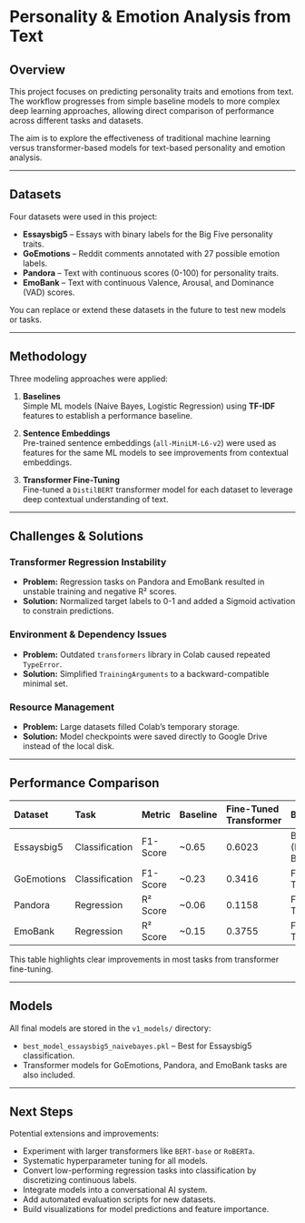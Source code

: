 # Personality & Emotion Analysis from Text

## Overview

This project focuses on predicting personality traits and emotions from text. The workflow progresses from simple baseline models to more complex deep learning approaches, allowing direct comparison of performance across different tasks and datasets.  

The aim is to explore the effectiveness of traditional machine learning versus transformer-based models for text-based personality and emotion analysis.

---

## Datasets

Four datasets were used in this project:

* **Essaysbig5** – Essays with binary labels for the Big Five personality traits.
* **GoEmotions** – Reddit comments annotated with 27 possible emotion labels.
* **Pandora** – Text with continuous scores (0-100) for personality traits.
* **EmoBank** – Text with continuous Valence, Arousal, and Dominance (VAD) scores.

You can replace or extend these datasets in the future to test new models or tasks.

---

## Methodology

Three modeling approaches were applied:

1. **Baselines**  
   Simple ML models (Naive Bayes, Logistic Regression) using **TF-IDF** features to establish a performance baseline.

2. **Sentence Embeddings**  
   Pre-trained sentence embeddings (`all-MiniLM-L6-v2`) were used as features for the same ML models to see improvements from contextual embeddings.

3. **Transformer Fine-Tuning**  
   Fine-tuned a `DistilBERT` transformer model for each dataset to leverage deep contextual understanding of text.

---

## Challenges & Solutions

### Transformer Regression Instability
* **Problem:** Regression tasks on Pandora and EmoBank resulted in unstable training and negative R² scores.
* **Solution:** Normalized target labels to 0-1 and added a Sigmoid activation to constrain predictions.

### Environment & Dependency Issues
* **Problem:** Outdated `transformers` library in Colab caused repeated `TypeError`.
* **Solution:** Simplified `TrainingArguments` to a backward-compatible minimal set.

### Resource Management
* **Problem:** Large datasets filled Colab’s temporary storage.
* **Solution:** Model checkpoints were saved directly to Google Drive instead of the local disk.

---

## Performance Comparison

| Dataset | Task | Metric | Baseline | Fine-Tuned Transformer | Best Model |
| :--- | :--- | :--- | :--- | :--- | :--- |
| Essaysbig5 | Classification | F1-Score | ~0.65 | 0.6023 | Baseline (Naive Bayes) |
| GoEmotions | Classification | F1-Score | ~0.23 | 0.3416 | Fine-Tuned Transformer |
| Pandora | Regression | R² Score | ~0.06 | 0.1158 | Fine-Tuned Transformer |
| EmoBank | Regression | R² Score | ~0.15 | 0.3755 | Fine-Tuned Transformer |

This table highlights clear improvements in most tasks from transformer fine-tuning.

---

## Models

All final models are stored in the `v1_models/` directory:

* `best_model_essaysbig5_naivebayes.pkl` – Best for Essaysbig5 classification.
* Transformer models for GoEmotions, Pandora, and EmoBank tasks are also included.

---

## Next Steps

Potential extensions and improvements:

* Experiment with larger transformers like `BERT-base` or `RoBERTa`.
* Systematic hyperparameter tuning for all models.
* Convert low-performing regression tasks into classification by discretizing continuous labels.
* Integrate models into a conversational AI system.
* Add automated evaluation scripts for new datasets.
* Build visualizations for model predictions and feature importance.






